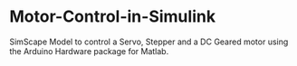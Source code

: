 # Motor-Control-in-Simulink
SimScape Model to control a Servo, Stepper and a DC Geared motor using the Arduino Hardware package for Matlab.
